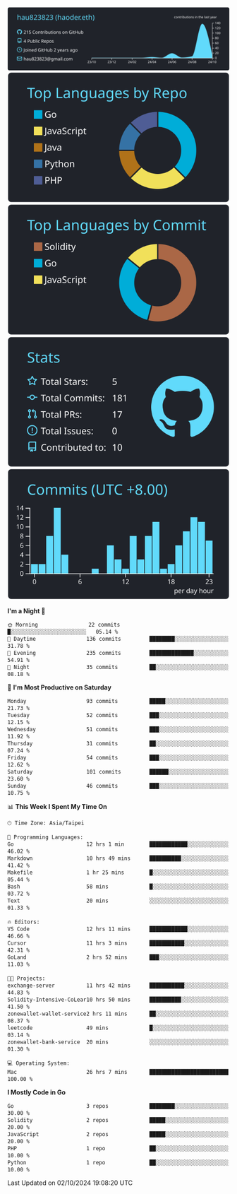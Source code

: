 [![](https://raw.githubusercontent.com/hau823823/hau823823/master/profile-summary-card-output/react/0-profile-details.svg)](https://github.com/vn7n24fzkq/github-profile-summary-cards)
[![](https://raw.githubusercontent.com/hau823823/hau823823/master/profile-summary-card-output/react/1-repos-per-language.svg)](https://github.com/vn7n24fzkq/github-profile-summary-cards) [![](https://raw.githubusercontent.com/hau823823/hau823823/master/profile-summary-card-output/react/2-most-commit-language.svg)](https://github.com/vn7n24fzkq/github-profile-summary-cards)
[![](https://raw.githubusercontent.com/hau823823/hau823823/master/profile-summary-card-output/react/3-stats.svg)](https://github.com/vn7n24fzkq/github-profile-summary-cards) [![](https://raw.githubusercontent.com/hau823823/hau823823/master/profile-summary-card-output/react/4-productive-time.svg)](https://github.com/vn7n24fzkq/github-profile-summary-cards)

<!--START_SECTION:waka-->
**I'm a Night 🦉** 

```text
🌞 Morning                22 commits          █░░░░░░░░░░░░░░░░░░░░░░░░   05.14 % 
🌆 Daytime                136 commits         ████████░░░░░░░░░░░░░░░░░   31.78 % 
🌃 Evening                235 commits         ██████████████░░░░░░░░░░░   54.91 % 
🌙 Night                  35 commits          ██░░░░░░░░░░░░░░░░░░░░░░░   08.18 % 
```
📅 **I'm Most Productive on Saturday** 

```text
Monday                   93 commits          █████░░░░░░░░░░░░░░░░░░░░   21.73 % 
Tuesday                  52 commits          ███░░░░░░░░░░░░░░░░░░░░░░   12.15 % 
Wednesday                51 commits          ███░░░░░░░░░░░░░░░░░░░░░░   11.92 % 
Thursday                 31 commits          ██░░░░░░░░░░░░░░░░░░░░░░░   07.24 % 
Friday                   54 commits          ███░░░░░░░░░░░░░░░░░░░░░░   12.62 % 
Saturday                 101 commits         ██████░░░░░░░░░░░░░░░░░░░   23.60 % 
Sunday                   46 commits          ███░░░░░░░░░░░░░░░░░░░░░░   10.75 % 
```


📊 **This Week I Spent My Time On** 

```text
🕑︎ Time Zone: Asia/Taipei

💬 Programming Languages: 
Go                       12 hrs 1 min        ████████████░░░░░░░░░░░░░   46.02 % 
Markdown                 10 hrs 49 mins      ██████████░░░░░░░░░░░░░░░   41.42 % 
Makefile                 1 hr 25 mins        █░░░░░░░░░░░░░░░░░░░░░░░░   05.44 % 
Bash                     58 mins             █░░░░░░░░░░░░░░░░░░░░░░░░   03.72 % 
Text                     20 mins             ░░░░░░░░░░░░░░░░░░░░░░░░░   01.33 % 

🔥 Editors: 
VS Code                  12 hrs 11 mins      ████████████░░░░░░░░░░░░░   46.66 % 
Cursor                   11 hrs 3 mins       ███████████░░░░░░░░░░░░░░   42.31 % 
GoLand                   2 hrs 52 mins       ███░░░░░░░░░░░░░░░░░░░░░░   11.03 % 

🐱‍💻 Projects: 
exchange-server          11 hrs 42 mins      ███████████░░░░░░░░░░░░░░   44.83 % 
Solidity-Intensive-CoLear10 hrs 50 mins      ██████████░░░░░░░░░░░░░░░   41.50 % 
zonewallet-wallet-service2 hrs 11 mins       ██░░░░░░░░░░░░░░░░░░░░░░░   08.37 % 
leetcode                 49 mins             █░░░░░░░░░░░░░░░░░░░░░░░░   03.14 % 
zonewallet-bank-service  20 mins             ░░░░░░░░░░░░░░░░░░░░░░░░░   01.30 % 

💻 Operating System: 
Mac                      26 hrs 7 mins       █████████████████████████   100.00 % 
```

**I Mostly Code in Go** 

```text
Go                       3 repos             ████████░░░░░░░░░░░░░░░░░   30.00 % 
Solidity                 2 repos             █████░░░░░░░░░░░░░░░░░░░░   20.00 % 
JavaScript               2 repos             █████░░░░░░░░░░░░░░░░░░░░   20.00 % 
PHP                      1 repo              ██░░░░░░░░░░░░░░░░░░░░░░░   10.00 % 
Python                   1 repo              ██░░░░░░░░░░░░░░░░░░░░░░░   10.00 % 
```




 Last Updated on 02/10/2024 19:08:20 UTC
<!--END_SECTION:waka-->
